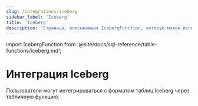 ```yaml
---
slug: /integrations/iceberg
sidebar_label: 'Iceberg'
title: 'Iceberg'
description: 'Страница, описывающая IcebergFunction, которую можно использовать для интеграции ClickHouse с форматом таблиц Iceberg'
---
```


import IcebergFunction from '@site/docs/sql-reference/table-functions/iceberg.md';


# Интеграция Iceberg

Пользователи могут интегрироваться с форматом таблиц Iceberg через табличную функцию.

<IcebergFunction/>

